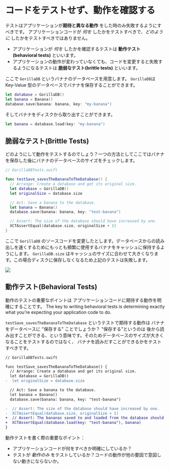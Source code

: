 # コードをテストせず、動作を確認する

テストはアプリケーションが**期待と異なる動作** をした時のみ失敗するようにすべきです。
アプリケーションコードが *何を* したかをテストすべきで、*どのように* したかをテストすべきではありません。

- アプリケーションが *何を* したかを確認するテストは **動作テスト(behavioral tests)** といいます。
- アプリケーションの動作が変わっていなくても、コードを変更すると失敗するようになるテストは **脆弱なテスト(brittle tests)** といいます。

ここで `GorillaDB` というバナナのデータベースを用意します。
`GorillaDB`は Key-Value 型のデータベースでバナナを保存することができます。

```swift
let database = GorillaDB()
let banana = Banana()
database.save(banana: banana, key: "my-banana")
```

そしてバナナをディスクから取り出すことができます。

```swift
let banana = database.load(key: "my-banana")
```

## 脆弱なテスト(Brittle Tests)

どのようにして動作をテストするのでしょう？一つの方法としてここではバナナを保存した後にバナナのデータベースのサイズをチェックします。

```swift
// GorillaDBTests.swift

func testSave_savesTheBananaToTheDatabase() {
  // Arrange: Create a database and get its original size.
  let database = GorillaDB()
  let originalSize = database.size

  // Act: Save a banana to the database.
  let banana = Banana()
  database.save(banana: banana, key: "test-banana")

  // Assert: The size of the database should have increased by one.
  XCTAssertEqual(database.size, originalSize + 1)
}
```

ここで `GorillaDB` のソースコードを変更したとします。データベースからの読み出しを速くするためにもっとも頻繁に使用するバナナをキャッシュに保持するようにします。
`GorillaDB.size` はキャッシュのサイズに合わせて大きくなります。この場合ディスクに保存しなくなるため上記のテストは失敗します。

![](https://raw.githubusercontent.com/Quick/Assets/master/Screenshots/Screenshot_database_size_fail.png)

## 動作テスト(Behavioral Tests)

動作のテストの重要なポイントは アプリケーションコードに期待する動作を明確にすることです。
The key to writing behavioral tests is determining exactly what you're expecting
your application code to do.

`testSave_savesTheBananaToTheDatabase` というテストで期待する動作は バナナをデータベースに "保存する" ことでしょうか？
"保存する"というのは 後から読み出すことができる、という意味です。そのためデータベースのサイズが大きくなることをテストするのではなく、
バナナを読みだすことができるかをテストすべきです。


```diff
// GorillaDBTests.swift

func testSave_savesTheBananaToTheDatabase() {
  // Arrange: Create a database and get its original size.
  let database = GorillaDB()
-  let originalSize = database.size

  // Act: Save a banana to the database.
  let banana = Banana()
  database.save(banana: banana, key: "test-banana")

-  // Assert: The size of the database should have increased by one.
-  XCTAssertEqual(database.size, originalSize + 1)
+  // Assert: The bananas saved to and loaded from the database should be the same.
+  XCTAssertEqual(database.load(key: "test-banana"), banana)
}
```

動作テストを書く際の重要なポイント：

- アプリケーションコードが何をすべきか明確にしているか？
- テストが *動作のみ* をテストしているか？コードの動作が他の要因で意図しない動きにならないか。
